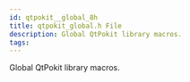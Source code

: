 ```yaml
---
id: qtpokit__global_8h
title: qtpokit_global.h File
description: Global QtPokit library macros.
tags:
---
```

Global QtPokit library macros.




